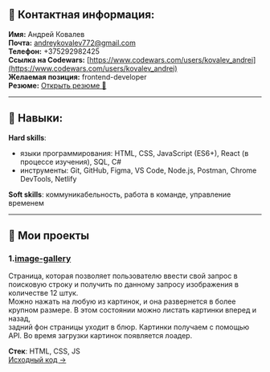 ## 🧭 Контактная информация:

**Имя:** Андрей Ковалев  
**Почта:** andreykovalev772@gmail.com  
**Телефон:** +375292982425  
**Ссылка на Codewars:** [https://www.codewars.com/users/kovalev_andrei](https://www.codewars.com/users/kovalev_andrei)  
**Желаемая позиция:** frontend-developer  
**Резюме:** [Открыть резюме 📄]()

---

## 🧰 Навыки:

**Hard skills**:  
- языки программирования: HTML, CSS, JavaScript (ES6+), React (в процессе изучения), SQL, C#  
- инструменты: Git, GitHub, Figma, VS Code, Node.js, Postman, Chrome DevTools, Netlify  

**Soft skills**: коммуникабельность, работа в команде, управление временем  

---

## 🚀 Мои проекты

### 1.[image-gallery](https://endgallery.netlify.app/)  
Страница, которая позволяет пользователю ввести свой запрос в поисковую строку и получить по данному запросу изображения в количестве 12 штук.  
Можно нажать на любую из картинок, и она развернется в более крупном размере. В этом состоянии можно листать картинки вперед и назад,  
задний фон страницы уходит в блюр. Картинки получаем с помощью API. Во время загрузки картинок появляется лоадер.  

**Стек**: HTML, CSS, JS  
[Исходный код →](https://github.com/andreikovalev1/ModsenTesting)
